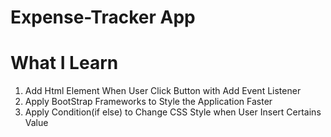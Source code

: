 # Expense-Tracker App

# What I Learn 

1. Add Html Element When User Click Button with Add Event Listener 
2. Apply BootStrap Frameworks to Style the Application Faster 
3. Apply Condition(if else) to Change CSS Style when User Insert Certains Value 

